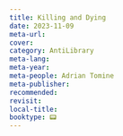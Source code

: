 ```yaml
---
title: Killing and Dying
date: 2023-11-09
meta-url: 
cover: 
category: AntiLibrary
meta-lang: 
meta-year: 
meta-people: Adrian Tomine
meta-publisher: 
recommended: 
revisit: 
local-title: 
booktype: 📟
---
```

